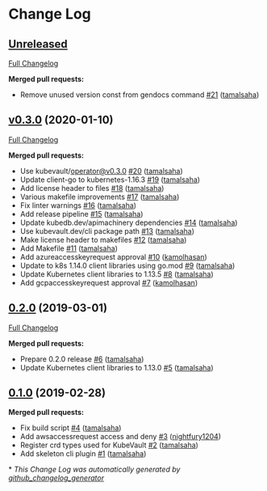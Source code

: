 # Change Log

## [Unreleased](https://github.com/kubevault/cli/tree/HEAD)

[Full Changelog](https://github.com/kubevault/cli/compare/v0.3.0...HEAD)

**Merged pull requests:**

- Remove unused version const from gendocs command [\#21](https://github.com/kubevault/cli/pull/21) ([tamalsaha](https://github.com/tamalsaha))

## [v0.3.0](https://github.com/kubevault/cli/tree/v0.3.0) (2020-01-10)
[Full Changelog](https://github.com/kubevault/cli/compare/0.2.0...v0.3.0)

**Merged pull requests:**

- Use kubevault/operator@v0.3.0 [\#20](https://github.com/kubevault/cli/pull/20) ([tamalsaha](https://github.com/tamalsaha))
- Update client-go to kubernetes-1.16.3 [\#19](https://github.com/kubevault/cli/pull/19) ([tamalsaha](https://github.com/tamalsaha))
- Add license header to files [\#18](https://github.com/kubevault/cli/pull/18) ([tamalsaha](https://github.com/tamalsaha))
- Various makefile improvements [\#17](https://github.com/kubevault/cli/pull/17) ([tamalsaha](https://github.com/tamalsaha))
- Fix linter warnings [\#16](https://github.com/kubevault/cli/pull/16) ([tamalsaha](https://github.com/tamalsaha))
- Add release pipeline [\#15](https://github.com/kubevault/cli/pull/15) ([tamalsaha](https://github.com/tamalsaha))
- Update kubedb.dev/apimachinery dependencies [\#14](https://github.com/kubevault/cli/pull/14) ([tamalsaha](https://github.com/tamalsaha))
- Use kubevault.dev/cli package path [\#13](https://github.com/kubevault/cli/pull/13) ([tamalsaha](https://github.com/tamalsaha))
- Make license header to makefiles [\#12](https://github.com/kubevault/cli/pull/12) ([tamalsaha](https://github.com/tamalsaha))
- Add Makefile [\#11](https://github.com/kubevault/cli/pull/11) ([tamalsaha](https://github.com/tamalsaha))
- Add azureaccesskeyrequest approval [\#10](https://github.com/kubevault/cli/pull/10) ([kamolhasan](https://github.com/kamolhasan))
- Update to k8s 1.14.0 client libraries using go.mod [\#9](https://github.com/kubevault/cli/pull/9) ([tamalsaha](https://github.com/tamalsaha))
- Update Kubernetes client libraries to 1.13.5 [\#8](https://github.com/kubevault/cli/pull/8) ([tamalsaha](https://github.com/tamalsaha))
- Add gcpaccesskeyrequest approval [\#7](https://github.com/kubevault/cli/pull/7) ([kamolhasan](https://github.com/kamolhasan))

## [0.2.0](https://github.com/kubevault/cli/tree/0.2.0) (2019-03-01)
[Full Changelog](https://github.com/kubevault/cli/compare/0.1.0...0.2.0)

**Merged pull requests:**

- Prepare 0.2.0 release [\#6](https://github.com/kubevault/cli/pull/6) ([tamalsaha](https://github.com/tamalsaha))
- Update Kubernetes client libraries to 1.13.0 [\#5](https://github.com/kubevault/cli/pull/5) ([tamalsaha](https://github.com/tamalsaha))

## [0.1.0](https://github.com/kubevault/cli/tree/0.1.0) (2019-02-28)
**Merged pull requests:**

- Fix build script [\#4](https://github.com/kubevault/cli/pull/4) ([tamalsaha](https://github.com/tamalsaha))
- Add awsaccessrequest access and deny [\#3](https://github.com/kubevault/cli/pull/3) ([nightfury1204](https://github.com/nightfury1204))
- Register crd types used for KubeVault [\#2](https://github.com/kubevault/cli/pull/2) ([tamalsaha](https://github.com/tamalsaha))
- Add skeleton cli plugin [\#1](https://github.com/kubevault/cli/pull/1) ([tamalsaha](https://github.com/tamalsaha))



\* *This Change Log was automatically generated by [github_changelog_generator](https://github.com/skywinder/Github-Changelog-Generator)*